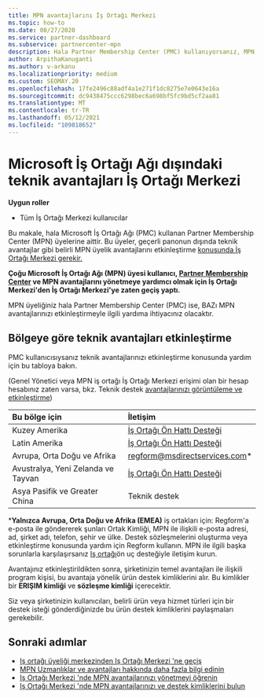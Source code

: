 ```yaml
---
title: MPN avantajlarını İş Ortağı Merkezi
ms.topic: how-to
ms.date: 08/27/2020
ms.service: partner-dashboard
ms.subservice: partnercenter-mpn
description: Hala Partner Membership Center (PMC) kullanıyorsanız, MPN teknik destek avantajlarınızı etkinleştirmenize ve size avantaj destek kimlikleri vermenize yardımcı olmak için kiminle iletişim kuracaklarını öğrenin.
author: ArpithaKanuganti
ms.author: v-arkanu
ms.localizationpriority: medium
ms.custom: SEOMAY.20
ms.openlocfilehash: 17fe2496c88adf4a1e271f1dc8275e7e0643e16a
ms.sourcegitcommit: dc9438475ccc6298bec6a698bf5fc9bd5cf2aa81
ms.translationtype: MT
ms.contentlocale: tr-TR
ms.lasthandoff: 05/12/2021
ms.locfileid: "109818652"
---
```

# <a name="activate-microsoft-partner-network-technical-benefits-outside-of-partner-center"></a>Microsoft İş Ortağı Ağı dışındaki teknik avantajları İş Ortağı Merkezi


**Uygun roller**

- Tüm İş Ortağı Merkezi kullanıcılar

Bu makale, hala Microsoft İş Ortağı Ağı (PMC) kullanan Partner Membership Center (MPN) üyelerine aittir. Bu üyeler, geçerli panonun dışında teknik avantajlar gibi belirli MPN üyelik avantajlarını etkinleştirme [konusunda İş Ortağı Merkezi gerekir.](https://partner.microsoft.com/dashboard)

**Çoğu Microsoft İş Ortağı Ağı (MPN) üyesi kullanıcı, [Partner Membership Center](prepare-pmc-pc-migration.md) ve MPN avantajlarını yönetmeye yardımcı olmak için İş Ortağı Merkezi'den İş Ortağı Merkezi'ye zaten geçiş yaptı.**

MPN üyeliğiniz hala Partner Membership Center (PMC) ise, BAZı MPN avantajlarınızı etkinleştirmeyle ilgili yardıma ihtiyacınız olacaktır.

## <a name="activate-technical-benefits-by-region"></a>Bölgeye göre teknik avantajları etkinleştirme

PMC kullanıcısıysanız teknik avantajlarınızı etkinleştirme konusunda yardım için bu tabloya bakın.

(Genel Yönetici veya MPN iş ortağı İş Ortağı Merkezi erişimi olan bir hesap hesabınız zaten varsa, bkz. Teknik destek [avantajlarınızı görüntüleme ve etkinleştirme](mpn-benefits-technical-support.md#view-and-activate-your-technical-support-benefits))

|Bu bölge için  | İletişim |
|:--------|:------------|
|Kuzey Amerika  | [İş Ortağı Ön Hattı Desteği](https://partner.microsoft.com/support?issueid=300-0042)  |
|Latin Amerika  | [İş Ortağı Ön Hattı Desteği](https://partner.microsoft.com/support?issueid=300-0042)  |
|Avrupa, Orta Doğu ve Afrika  | [regform@msdirectservices.com](mailto:regform@msdirectservices.com)*  |
|Avustralya, Yeni Zelanda ve Tayvan  | [İş Ortağı Ön Hattı Desteği](https://partner.microsoft.com/support?issueid=300-0042)  |
|Asya Pasifik ve Greater China  | Teknik destek  |

\***Yalnızca Avrupa, Orta Doğu ve Afrika (EMEA)** iş ortakları için: Regform'a e-posta ile göndererek şunları Ortak Kimliği, MPN ile ilişkili e-posta adresi, ad, şirket adı, telefon, şehir ve ülke. Destek sözleşmelerini oluşturma veya etkinleştirme konusunda yardım için Regform kullanın. MPN ile ilgili başka sorunlarla karşılaşırsanız [Iş ortağı](https://partner.microsoft.com/support?issueid=300-0042)ön uç desteğiyle iletişim kurun.

Avantajınız etkinleştirildikten sonra, şirketinizin temel avantajları ile ilişkili program kişisi, bu avantaja yönelik ürün destek kimliklerini alır. Bu kimlikler bir **ERIŞIM kimliği** ve **sözleşme kimliği** içerecektir. 

Siz veya şirketinizin kullanıcıları, belirli ürün veya hizmet türleri için bir destek isteği gönderdiğinizde bu ürün destek kimliklerini paylaşmaları gerekebilir.

## <a name="next-steps"></a>Sonraki adımlar

- [Iş ortağı üyeliği merkezinden Iş Ortağı Merkezi 'ne geçiş](prepare-pmc-pc-migration.md)
- [MPN Uzmanlıklar ve avantajları hakkında daha fazla bilgi edinin](learn-about-competencies.md)
- [Iş Ortağı Merkezi 'nde MPN avantajlarınızı yönetmeyi öğrenin](manage-your-partner-network-benefits.md)
- [Iş Ortağı Merkezi 'nde MPN avantajlarınızı ve destek kimliklerini bulun](mpn-find-benefits.md)
